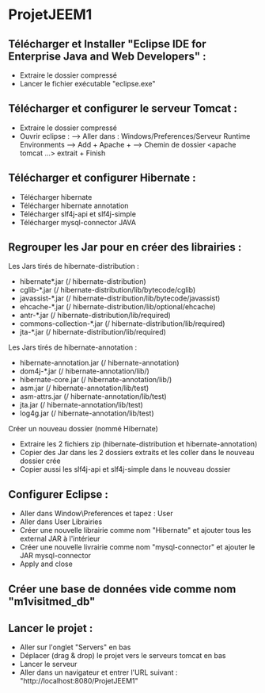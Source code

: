 # ProjetJEEM1

## Télécharger et Installer "Eclipse IDE for Enterprise Java and Web Developers" :
- Extraire le dossier compressé
- Lancer le fichier exécutable "eclipse.exe"

## Télécharger et configurer le serveur Tomcat :
- Extraire le dossier compressé
- Ouvrir eclipse :
--> Aller dans : Windows/Preferences/Serveur Runtime Environments
--> Add + Apache + <version de votre Tomcat>
--> Chemin de dossier <apache tomcat ...> extrait + Finish

## Télécharger et configurer Hibernate :
- Télécharger hibernate
- Télécharger hibernate annotation
- Télécharger slf4j-api et slf4j-simple
- Télécharger mysql-connector JAVA

## Regrouper les Jar pour en créer des librairies :
Les Jars tirés de hibernate-distribution :
- hibernate*.jar (/ hibernate-distribution)
- cglib-*.jar (/ hibernate-distribution/lib/bytecode/cglib)
- javassist-*.jar (/ hibernate-distribution/lib/bytecode/javassist)
- ehcache-*.jar (/ hibernate-distribution/lib/optional/ehcache)
- antr-*.jar (/ hibernate-distribution/lib/required)
- commons-collection-*.jar (/ hibernate-distribution/lib/required)
- jta-*.jar (/ hibernate-distribution/lib/required)

Les Jars tirés de hibernate-annotation :
- hibernate-annotation.jar (/ hibernate-annotation)
- dom4j-*.jar (/ hibernate-annotation/lib/)
- hibernate-core.jar (/ hibernate-annotation/lib/)
- asm.jar (/ hibernate-annotation/lib/test)
- asm-attrs.jar (/ hibernate-annotation/lib/test)
- jta.jar (/ hibernate-annotation/lib/test)
- log4g.jar (/ hibernate-annotation/lib/test)

Créer un nouveau dossier (nommé Hibernate)
- Extraire les 2 fichiers zip (hibernate-distribution et hibernate-annotation)
- Copier des Jar dans les 2 dossiers extraits et les coller dans le nouveau dossier crée
- Copier aussi les slf4j-api et slf4j-simple dans le nouveau dossier

## Configurer Eclipse :
- Aller dans Window\Preferences et tapez : User
- Aller dans User Librairies
- Créer une nouvelle librairie comme nom "Hibernate" et ajouter tous les external JAR à l'intérieur
- Créer une nouvelle livrairie comme nom "mysql-connector" et ajouter le JAR mysql-connector
- Apply and close

## Créer une base de données vide comme nom "m1visitmed_db"

## Lancer le projet :
- Aller sur l'onglet "Servers" en bas
- Déplacer (drag & drop) le projet vers le serveurs tomcat en bas
- Lancer le serveur
- Aller dans un navigateur et entrer l'URL suivant : "http://localhost:8080/ProjetJEEM1"
